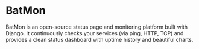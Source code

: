 # BatMon
BatMon is an open-source status page and monitoring platform built with Django. It continuously checks your services (via ping, HTTP, TCP) and provides a clean status dashboard with uptime history and beautiful charts.
